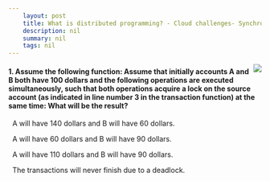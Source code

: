 ```yaml
---
    layout: post
    title: What is distributed programming? - Cloud challenges- Synchronization
    description: nil
    summary: nil
    tags: nil
---
```



 <a target="_blank" href="https://docs.microsoft.com/en-us/learn/modules/cmu-distributed-programming-introduction/11-challenges-synchronization/"><i class="fas fa-external-link-alt"></i> </a>
 <img align="right" src="https://docs.microsoft.com/en-us/learn/achievements/cmu-cloud-developer/distributed-programming-introduction.svg">
####  1. Assume the following function:    Assume that initially accounts A and B both have 100 dollars and the following operations are executed simultaneously, such that both operations acquire a lock on the source account (as indicated in line number 3 in the transaction function) at the same time:    What will be the result?


<i class='far fa-square'></i> &nbsp;&nbsp;A will have 140 dollars and B will have 60 dollars.

<i class='far fa-square'></i> &nbsp;&nbsp;A will have 60 dollars and B will have 90 dollars.

<i class='far fa-square'></i> &nbsp;&nbsp;A will have 110 dollars and B will have 90 dollars.

<i class='fas fa-check-square' style='color: Dodgerblue;'></i> &nbsp;&nbsp;The transactions will never finish due to a deadlock.
<br />
<br />
<br />
